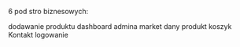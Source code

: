 6 pod stro biznesowych: 

dodawanie produktu 
dashboard admina 
market
dany produkt 
koszyk 
Kontakt
logowanie